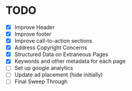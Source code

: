 # TODO
- [X] Improve Header
- [X] Improve footer
- [X] Improve call-to-action sections
- [X] Address Copyright Concerns
- [X] Structured Data on Extraneous Pages
- [X] Keywords and other metadata for each page
- [ ] Set up google analytics
- [ ] Update ad placement (hide initially)
- [ ] Final Sweep Through